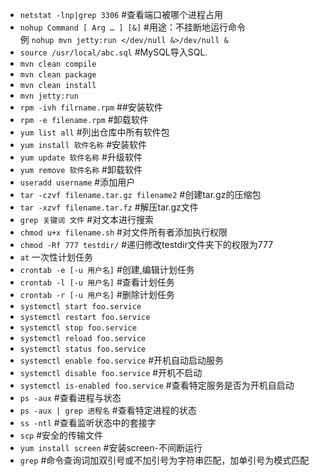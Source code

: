 *  `netstat -lnp|grep 3306`  #查看端口被哪个进程占用
*  `nohup Command [ Arg … ] [&]` #用途：不挂断地运行命令<br/>
  例 `nohup mvn jetty:run </dev/null &>/dev/null &`
* `source /usr/local/abc.sql` #MySQL导入SQL.
* `mvn clean compile`
* `mvn clean package`
* `mvn clean install`
* `mvn jetty:run`
* `rpm -ivh filrname.rpm` ##安装软件
* `rpm -e filename.rpm` #卸载软件
* `yum list all` #列出仓库中所有软件包
* `yum install 软件名称` #安装软件
* `yum update 软件名称` #升级软件
* `yum remove 软件名称` #卸载软件
* `useradd username` #添加用户
* `tar -czvf filename.tar.gz filename2` #创建tar.gz的压缩包
* `tar -xzvf filename.tar.fz` #解压tar.gz文件
* `grep 关键词 文件` #对文本进行搜索
* `chmod u+x filename.sh` #对文件所有者添加执行权限
* `chmod -Rf 777 testdir/` #递归修改testdir文件夹下的权限为777
 * `at` 一次性计划任务
 * `crontab -e [-u 用户名]` #创建,编辑计划任务
 * `crontab -l [-u 用户名]` #查看计划任务
 * `crontab -r [-u 用户名]` #删除计划任务
 * `systemctl start foo.service`
 * `systemctl restart foo.service`
 * `systemctl stop foo.service`
 * `systemctl reload foo.service`
 * `systemctl status foo.service`
 * `systemctl enable foo.service` #开机自动启动服务
 * `systemctl disable foo.service` #开机不启动
 * `systemctl is-enabled foo.service` #查看特定服务是否为开机自启动
 * `ps -aux` #查看进程与状态
 * `ps -aux | grep 进程名` #查看特定进程的状态
 * `ss -ntl` #查看监听状态中的套接字
 * `scp` #安全的传输文件
 * `yum install screen` #安装screen-不间断运行
 * `grep` #命令查询词加双引号或不加引号为字符串匹配，加单引号为模式匹配
 
